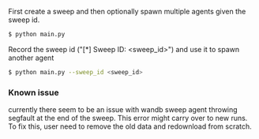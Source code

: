 First create a sweep and then optionally spawn multiple agents given the sweep id.

```bash
$ python main.py
```

Record the sweep id ("\[\*\] Sweep ID: \<sweep_id>") and use it to spawn another agent

```bash
$ python main.py --sweep_id <sweep_id>
```

### Known issue

currently there seem to be an issue with wandb sweep agent throwing segfault at the end of the sweep.
This error might carry over to new runs. To fix this, user need to remove the old data and redownload from scratch.
